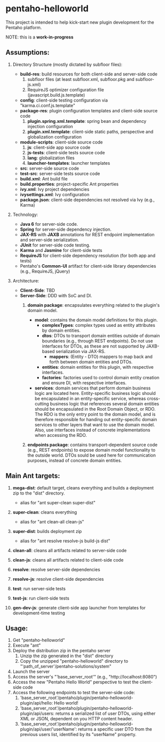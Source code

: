 pentaho-helloworld
==================

This project is intended to help kick-start new plugin development for the Pentaho platform.

NOTE: this is a **work-in-progress**

Assumptions:
------------

1. Directory Structure (mostly dictated by subfloor files):
    - **build-res**: build resources for both client-side and server-side code
        1. subfloor files (at least subfloor.xml, subfloor.pkg and subfloor-js.xml)
        2. RequireJS optimizer configuration file (javascript.build.js.template)
    - **config**: client-side testing configuration via "karma.ci.conf.js.template"
    - **package-res**: plugin configuration templates and client-side source code
		1. **plugin.spring.xml.template**: spring bean and dependency injection configuration
		2. **plugin.xml.template**: client-side static paths, perspective and globalization configuration
    - **module-scripts**: client-side source code
        1. **js**: client-side app source code
        2. **js-tests**: client-side tests source code
        3. **lang**: globalization files
        4. **launcher-templates**: launcher templates
    - **src**: server-side source code
    - **test-src**: server-side tests source code
    - **build.xml**: Ant build file
    - **build.properties**: project-specific Ant properties
    - **ivy.xml**: Ivy project dependencies
    - **ivysettings.xml**: Ivy configuration
    - **package.json**: client-side dependencies not resolved via Ivy (e.g., Karma)

2. Technology:
    - **Java 6** for server-side code.
	- **Spring** for server-side dependency injection.
	- **JAX-RS** with **JAXB** annotations for REST endpoint implementation and server-side serialization.
    - **JUnit** for server-side code testing.
    - **Karma** and **Jasmine** for client-side tests
    - **RequireJS** for client-side dependency resolution (for both app and tests)
    - Pentaho's **Common-UI** artifact for client-side library dependencies (e.g., RequireJS, jQuery)

3. Architecture:
    - **Client-Side**: TBD
    - **Server-Side**: DDD with SoC and DI.
        1. **domain package**: encapsulates everything related to the plugin's domain model.
            - **model**: contains the domain model definitions for this plugin.
            	- **complexTypes**: complex types used as entity attributes by domain entities. 
                - **dtos**: DTOs to transport domain entities outside of domain boundaries (e.g., through REST endpoints). Do not use interfaces for DTOs, as these are not supported by JAXB-based serialization via JAX-RS.
                	- **mappers**: (Entity - DTO) mappers to map back and forth between domain entities and DTOs.
                - **entities**: domain entities for this plugin, with respective interfaces.
                - **factories**: factories used to control domain entity creation and ensure DI, with respective interfaces.
            - **services**: domain services that perform domain business logic are located here. Entity-specific business logic should be encapsulated in an entity-specific service, whereas cross-cutting business logic that references several domain entities should be encapsulated in the Root Domain Object, or RDO. The RDO is the only entry point to the domain model, and is therefore responsible for handing out entity-specific domain services to other layers that want to use the domain model. Also, use interfaces instead of concrete implementations when accessing the RDO.

        2. **endpoints package**: contains transport-dependent source code (e.g., REST endpoints) to expose domain model functionality to the outside world. DTOs sould be used here for communication purposes, instead of concrete domain entities.
  

Main Ant targets:
-----------------

1. **mega-dist**: default target, cleans everything and builds a deployment zip to the "dist" directory.
	- alias for "ant super-clean super-dist"

2. **super-clean**: cleans everything
	- alias for "ant clean-all clean-js"

3. **super-dist**: builds deployment zip
	- alias for "ant resolve resolve-js build-js dist"

4. **clean-all**: cleans all artifacts related to server-side code

5. **clean-js**: cleans all artifacts related to client-side code

6. **resolve**: resolve server-side dependencies

7. **resolve-js**: resolve client-side dependencies

8. **test**: run server-side tests

9. **test-js**: run client-side tests

10. **gen-dev-js**: generate client-side app launcher from templates for development-time testing


Usage:
------

1. Get "pentaho-helloworld"
2. Execute "ant"
3. Deploy the distribution zip in the pentaho server
	1. Unzip the zip generated in the "dist" directory
	2. Copy the unzipped "pentaho-helloworld" directory to "'path_of_server'/pentaho-solutions/system"
4. Launch the server
5. Access the server's "'base_server_root'" (e.g., "http://localhost:8080")
6. Access the new "Pentaho Hello World" perspective to test the client-side code
7. Access the following endpoints to test the server-side code:
	1. 'base_server_root'/pentaho/plugin/pentaho-helloworld-plugin/api/hello: Hello world!
	2. 'base_server_root'/pentaho/plugin/pentaho-helloworld-plugin/api/users: returns a serialized list of user DTOs, using either XML or JSON, dependent on you HTTP content header.
	3. 'base_server_root'/pentaho/plugin/pentaho-helloworld-plugin/api/user/'userName': returns a specific user DTO from the previous users list, identified by its "userName" property.
